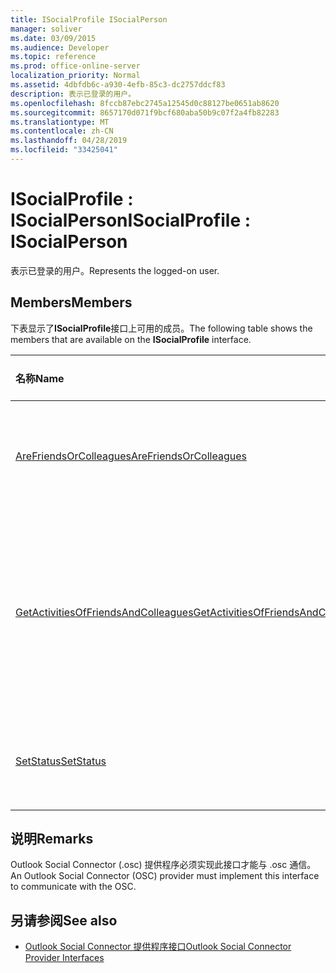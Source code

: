```yaml
---
title: ISocialProfile ISocialPerson
manager: soliver
ms.date: 03/09/2015
ms.audience: Developer
ms.topic: reference
ms.prod: office-online-server
localization_priority: Normal
ms.assetid: 4dbfdb6c-a930-4efb-85c3-dc2757ddcf83
description: 表示已登录的用户。
ms.openlocfilehash: 8fccb87ebc2745a12545d0c88127be0651ab8620
ms.sourcegitcommit: 8657170d071f9bcf680aba50b9c07f2a4fb82283
ms.translationtype: MT
ms.contentlocale: zh-CN
ms.lasthandoff: 04/28/2019
ms.locfileid: "33425041"
---
```

# <a name="isocialprofile--isocialperson"></a><span data-ttu-id="0aa85-103">ISocialProfile : ISocialPerson</span><span class="sxs-lookup"><span data-stu-id="0aa85-103">ISocialProfile : ISocialPerson</span></span>

<span data-ttu-id="0aa85-104">表示已登录的用户。</span><span class="sxs-lookup"><span data-stu-id="0aa85-104">Represents the logged-on user.</span></span> 
  
## <a name="members"></a><span data-ttu-id="0aa85-105">Members</span><span class="sxs-lookup"><span data-stu-id="0aa85-105">Members</span></span>

<span data-ttu-id="0aa85-106">下表显示了**ISocialProfile**接口上可用的成员。</span><span class="sxs-lookup"><span data-stu-id="0aa85-106">The following table shows the members that are available on the **ISocialProfile** interface.</span></span> 
  
|<span data-ttu-id="0aa85-107">**名称**</span><span class="sxs-lookup"><span data-stu-id="0aa85-107">**Name**</span></span>|<span data-ttu-id="0aa85-108">**成员类型**</span><span class="sxs-lookup"><span data-stu-id="0aa85-108">**Member type**</span></span>|<span data-ttu-id="0aa85-109">**说明**</span><span class="sxs-lookup"><span data-stu-id="0aa85-109">**Description**</span></span>|
|:-----|:-----|:-----|
|[<span data-ttu-id="0aa85-110">AreFriendsOrColleagues</span><span class="sxs-lookup"><span data-stu-id="0aa85-110">AreFriendsOrColleagues</span></span>](isocialprofile-arefriendsorcolleagues.md) <br/> |<span data-ttu-id="0aa85-111">方法</span><span class="sxs-lookup"><span data-stu-id="0aa85-111">Method</span></span>  <br/> |<span data-ttu-id="0aa85-112">确定指定的用户是否为朋友。</span><span class="sxs-lookup"><span data-stu-id="0aa85-112">Determines whether the specified users are friends.</span></span>  <br/> |
|[<span data-ttu-id="0aa85-113">GetActivitiesOfFriendsAndColleagues</span><span class="sxs-lookup"><span data-stu-id="0aa85-113">GetActivitiesOfFriendsAndColleagues</span></span>](isocialprofile-getactivitiesoffriendsandcolleagues.md) <br/> |<span data-ttu-id="0aa85-114">方法</span><span class="sxs-lookup"><span data-stu-id="0aa85-114">Method</span></span>  <br/> |<span data-ttu-id="0aa85-115">由于 Outlook Social Connector 2013, 此方法已被弃用。</span><span class="sxs-lookup"><span data-stu-id="0aa85-115">This method has been deprecated since Outlook Social Connector 2013.</span></span>  <br/> |
|[<span data-ttu-id="0aa85-116">SetStatus</span><span class="sxs-lookup"><span data-stu-id="0aa85-116">SetStatus</span></span>](isocialprofile-setstatus.md) <br/> |<span data-ttu-id="0aa85-117">方法</span><span class="sxs-lookup"><span data-stu-id="0aa85-117">Method</span></span>  <br/> |<span data-ttu-id="0aa85-118">目前不支持此方法。</span><span class="sxs-lookup"><span data-stu-id="0aa85-118">This method is currently not supported.</span></span>  <br/> |
   
## <a name="remarks"></a><span data-ttu-id="0aa85-119">说明</span><span class="sxs-lookup"><span data-stu-id="0aa85-119">Remarks</span></span>

<span data-ttu-id="0aa85-120">Outlook Social Connector (.osc) 提供程序必须实现此接口才能与 .osc 通信。</span><span class="sxs-lookup"><span data-stu-id="0aa85-120">An Outlook Social Connector (OSC) provider must implement this interface to communicate with the OSC.</span></span>
  
## <a name="see-also"></a><span data-ttu-id="0aa85-121">另请参阅</span><span class="sxs-lookup"><span data-stu-id="0aa85-121">See also</span></span>

- [<span data-ttu-id="0aa85-122">Outlook Social Connector 提供程序接口</span><span class="sxs-lookup"><span data-stu-id="0aa85-122">Outlook Social Connector Provider Interfaces</span></span>](outlook-social-connector-provider-interfaces.md)

